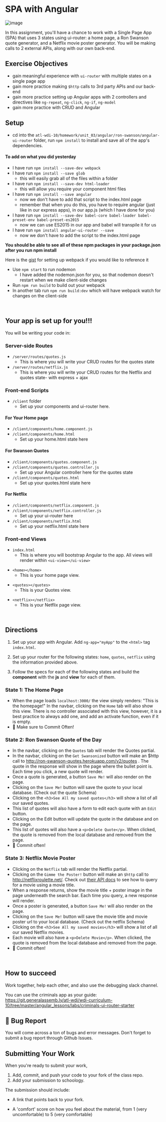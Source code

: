 # SPA with Angular

![image](https://media.giphy.com/media/jKcZoEyfReNYQ/giphy.gif)

In this assignment, you'll have a chance to work with a Single Page App (SPA) that uses 3 states using ui-router: a home page, a Ron Swanson quote generator, and a Netflix movie poster generator. You will be making calls to 2 external APIs, along with our own back-end.



## Exercise Objectives
- gain meaningful experience with `ui-router` with multiple states on a single page app
- gain more practice making `$http` calls to 3rd party APIs and our back-end
- gain more practice setting up Angular apps with 2 controllers and directives like `ng-repeat`, `ng-click`, `ng-if`, `ng-model`
- gain more practice with CRUD and Angular

## Setup

- cd into the `atl-wdi-10/homework/unit_03/angular/ron-swanson/angular-ui-router` folder,  run `npm install` to install and save all of the app's dependencies.

#### To add on what you did yesterday
- I have run `npm install --save-dev webpack`
- I have run `npm install --save glob`
    - this will easily grab all of the files within a folder
- I have run `npm install --save-dev html-loader`
    - this will allow you require your component html files
- I have run `npm install --save angular`
    - now we don't have to add that script to the index.html page
    - remember that when you do this, you have to require angular (just like in our express apps), in our app.js (which I have done for you)
- I have run `npm install --save-dev babel-core babel-loader babel-preset-env babel-preset-es2015`
    - now we can use ES2015 in our app and babel will transpile it for us
- I have run `npm install angular-ui-router --save`
    - now we don't have to add the script to the index.html page

**You should be able to see all of these npm packages in your package.json after you run npm install**

Here is the [gist](https://gist.github.com/dphurley/f94813ab20e7baf8b325867a6f1179f1) for setting up webpack if you would like to reference it

- Use `npm start` to run nodemon
    - I have added the nodemon.json for you, so that nodemon doesn't restart when we make client-side changes
- Run `npm run build` to build out your webpack
- In another tab run `npm run build:dev` which will have webpack watch for changes on the client-side

<br />

## Your app is set up for you!!!

You will be writing your code in:

### Server-side Routes

- `/server/routes/quotes.js`  
    - This is where you will write your CRUD routes for the quotes state 
- `/server/routes/netflix.js`  
    - This is where you will write your CRUD routes for the Netflix and quotes state- with express + ajax

### Front-end Scripts 
- `/client` folder
    - Set up your components and ui-router here. 

#### For Your Home page
- `/client/components/home.component.js` 
- `/client/components/home.html`
    - Set up your home.html state here

#### For Swanson Quotes
- `/client/components/quotes.component.js` 
- `/client/components/quotes.controller.js`
    - Set up your Angular controller here for the quotes state 
- `/client/components/quotes.html`
    - Set up your quotes.html state here

#### For Netflix
- `/client/components/netflix.component.js` 
- `/client/components/netflix.controller.js` 
    - Set up your ui-router here 
- `/client/components/netflix.html` 
    - Set up your netflix.html state here

### Front-end Views
- `index.html`
    - This is where you will bootstrap Angular to the app. All views will render within `<ui-view></ui-view>`

<!-- `partials/home.html` -->
- `<home></home>`
    - This is your home page view.

<!-- `partials/quotes.html` -->
- `<quotes></quotes>`
    - This is your Quotes view.

<!-- `partials/netflix.html` -->
- `<netflix></netflix>`
    - This is your Netflix page view.

<br />

## Directions

1. Set up your app with Angular. Add `ng-app="myApp"` to the `<html>` tag `index.html`.

2. Set up your router for the following states: `home`, `quotes`, `netflix` using the information provided above.

3. Follow the specs for each of the following states and build the **component** with the **js** and **view** for each of them.

### State 1: The Home Page

- When the page loads `localhost:3000/` the view simply renders: "This is the homepage!" In the navbar, clicking on the `Home` tab will also show this view. There is no controller associated with this view, however, it is a best practice to always add one, and add an activate function, even if it is empty.
- :dart: Make sure to Commit Often!

### State 2: Ron Swanson Quote of the Day

- In the navbar, clicking on the `Quotes` tab will render the Quotes partial.
- In the navbar, clicking on the `Get Swansonized` button will make an $http call to http://ron-swanson-quotes.herokuapp.com/v2/quotes . The quote in the response will show in the page where the bullet point is. Each time you click, a new quote will render.
- Once a quote is generated, a button `Save Me!` will also render on the page.
- Clicking on the `Save Me!` button will save the quote to your local database. (Check out the quote Schema)
- Clicking on the `<h3>See All my saved quotes</h3>` will show a list of all our saved quotes.
- This list of quotes will also have a form to edit each quote with an `Edit` button.
- Clicking on the Edit button will update the quote in the database and on the page.
- This list of quotes will also have a `<p>Delete Quote</p>`. When clicked, the quote is removed from the local database and removed from the page.
- :dart: Commit often!

### State 3: Netflix Movie Poster

- Clicking on the `Netflix` tab will render the Netflix partial.
- Clicking on the `Gimme the Poster!` button will make an `$http` call to http://netflixroulette.net/. Check out [their API docs](http://netflixroulette.net/api/) to see how to query for a movie using a movie title.
- When a response returns, show the movie title + poster image in the page underneath the search bar. Each time you query, a new response will render.
- Once a poster is generated, a button `Save Me!` will also render on the page.
- Clicking on the `Save Me!` button will save the movie title and movie poster url to your local database. (Check out the netflix Schema)
- Clicking on the `<h3>See All my saved movies</h3>` will show a list of all our saved Netflix movies.
- Each movie will also have a `<p>Delete Movie</p>`. When clicked, the quote is removed from the local database and removed from the page.
- :dart: Commit often!

<!-- ### Reach Goals

- Add a 4th state with a 3rd party API of your choice! -->

<br />

## How to succeed

Work together, help each other, and also use the debugging slack channel.

You can use the criminals app as your guide: https://git.generalassemb.ly/atl-wdi/wdi-curriculum-10/tree/master/angular_lessons/labs/criminals-ui-router-starter

## :bug: Bug Report

You will come across a ton of bugs and error messages. Don't forget to submit a bug report through Github Issues.    

## Submitting Your Work

  When you're ready to submit your work,

  1.  Add, commit, and push your code to your fork of the class repo.
  2.  Add your submission to schoology.

  The submission should include:

  -   A link that points back to your fork.

  -   A 'comfort' score on how you feel about the material, from 1 (very
      uncomfortable) to 5 (very comfortable)
